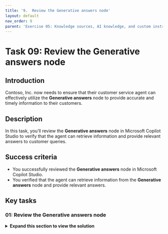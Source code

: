 ```yaml
---
title: '9.  Review the Generative answers node'
layout: default
nav_order: 9
parent: 'Exercise 05: Knowledge sources, AI knowledge, and custom instructions'
---
```


# Task 09: Review the **Generative answers** node

## Introduction

Contoso, Inc. now needs to ensure that their customer service agent can effectively utilize the **Generative answers** node to provide accurate and timely information to their customers.

## Description

In this task, you’ll review the **Generative answers** node in Microsoft Copilot Studio to verify that the agent can retrieve information and provide relevant answers to customer queries.

## Success criteria

-   You successfully reviewed the **Generative answers** node in Microsoft Copilot Studio.
-   You verified that the agent can retrieve information from the **Generative answers** node and provide relevant answers.


## Key tasks

### 01: Review the **Generative answers** node

<details markdown="block"> 
  <summary><strong>Expand this section to view the solution</strong></summary> 

1. Select **Topics** on the top bar.

1. Select the **System** topics filter near the upper-left part of the window, then select the **Conversational boosting** topic.

    ![r3mdjrxn.jpg](../../media/r3mdjrxn.jpg)

1. On the **Create generative answers** node, select the ellipsis in the upper-right corner, then select **Properties**.

    ![svnf5kqw.jpg](../../media/svnf5kqw.jpg)

1. Under **Knowledge sources**, select the toggle on for **Search only selected sources**.

    ![motwgeha.jpg](../../media/motwgeha.jpg)

    {: .note }
    > With this selected, you can hand pick the knowledge sources that should be used when entering that specific node.

1. Select all knowledge sources by selecting the checkbox next to the **Name** header.

      ![xc02vj8h.jpg](../../media/xc02vj8h.jpg)

1. Under **Classic data**, disable **Allow the AI to use its own general knowledge** by selecting the toggle.

1. Under **Content moderation level**, select the **Customize** checkbox.

    ![qodxmexb.jpg](../../media/qodxmexb.jpg)

    {: .important }
    > The **Content moderation** setting is the level of controls you apply to avoid the agent from hallucinating (that is, coming up with a wrong answer to a question by misinterpreting or overinterpreting grounding data).

1. Select **Save** in the upper-right part of the canvas to save the topic.

    {: .warning }
    > Disregard any authentication errors under **Data sources**, as they won't apply to the tests in this lab.
    >
    > ![x30n5q8t.jpg](../../media/x30n5q8t.jpg)

</details>